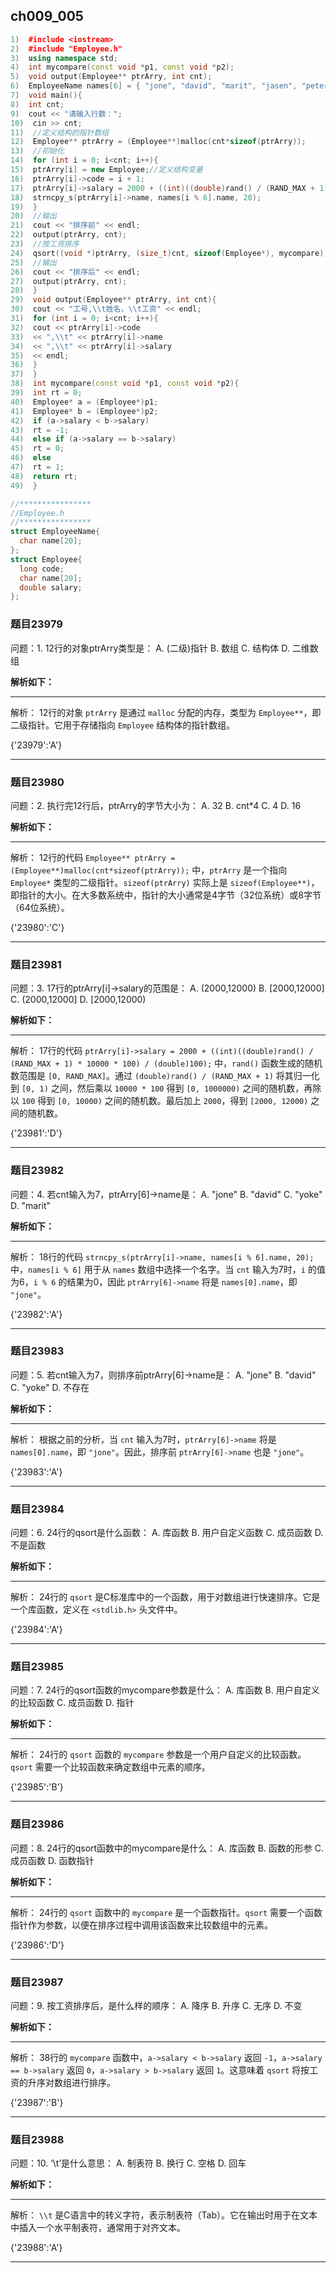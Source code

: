 ## ch009_005
``` c++
1)  #include <iostream>
2)  #include "Employee.h"
3)  using namespace std;
4)  int mycompare(const void *p1, const void *p2);
5)  void output(Employee** ptrArry, int cnt);
6)  EmployeeName names[6] = { "jone", "david", "marit", "jasen", "peter", "yoke" };
7)  void main(){
8)  int cnt;
9)  cout << "请输入行数：";
10)  cin >> cnt;
11)  //定义结构的指针数组
12)  Employee** ptrArry = (Employee**)malloc(cnt*sizeof(ptrArry));
13)  //初始化
14)  for (int i = 0; i<cnt; i++){
15)  ptrArry[i] = new Employee;//定义结构变量
16)  ptrArry[i]->code = i + 1;
17)  ptrArry[i]->salary = 2000 + ((int)((double)rand() / (RAND_MAX + 1) * 10000 * 100) / (double)100);
18)  strncpy_s(ptrArry[i]->name, names[i % 6].name, 20);
19)  }
20)  //输出
21)  cout << "排序前" << endl;
22)  output(ptrArry, cnt);
23)  //按工资排序
24)  qsort((void *)ptrArry, (size_t)cnt, sizeof(Employee*), mycompare);
25)  //输出
26)  cout << "排序后" << endl;
27)  output(ptrArry, cnt);
28)  }
29)  void output(Employee** ptrArry, int cnt){
30)  cout << "工号,\\t姓名，\\t工资" << endl;
31)  for (int i = 0; i<cnt; i++){
32)  cout << ptrArry[i]->code
33)  << ",\\t" << ptrArry[i]->name
34)  << ",\\t" << ptrArry[i]->salary
35)  << endl;
36)  }
37)  }
38)  int mycompare(const void *p1, const void *p2){
39)  int rt = 0;
40)  Employee* a = (Employee*)p1;
41)  Employee* b = (Employee*)p2;
42)  if (a->salary < b->salary)
43)  rt = -1;
44)  else if (a->salary == b->salary)
45)  rt = 0;
46)  else
47)  rt = 1;
48)  return rt;
49)  }

//****************
//Employee.h
//****************
struct EmployeeName{
  char name[20];
};
struct Employee{
  long code;
  char name[20];
  double salary;
};

```
### 题目23979
问题：1.  12行的对象ptrArry类型是：
A.  (二级)指针
B.  数组
C.  结构体
D.  二维数组


**解析如下：**

------

解析：
12行的对象 `ptrArry` 是通过 `malloc` 分配的内存，类型为 `Employee**`，即二级指针。它用于存储指向 `Employee` 结构体的指针数组。

{'23979':'A'}

------

### 题目23980
问题：2.  执行完12行后，ptrArry的字节大小为：
A.  32
B.  cnt*4
C.  4
D.  16


**解析如下：**

------

解析：
12行的代码 `Employee** ptrArry = (Employee**)malloc(cnt*sizeof(ptrArry));` 中，`ptrArry` 是一个指向 `Employee*` 类型的二级指针。`sizeof(ptrArry)` 实际上是 `sizeof(Employee**)`，即指针的大小。在大多数系统中，指针的大小通常是4字节（32位系统）或8字节（64位系统）。

{'23980':'C'}

------

### 题目23981
问题：3.  17行的ptrArry[i]->salary的范围是：
A.  (2000,12000)
B.  [2000,12000]
C.  (2000,12000]
D.  [2000,12000)


**解析如下：**

------

解析：
17行的代码 `ptrArry[i]->salary = 2000 + ((int)((double)rand() / (RAND_MAX + 1) * 10000 * 100) / (double)100);` 中，`rand()` 函数生成的随机数范围是 `[0, RAND_MAX]`。通过 `(double)rand() / (RAND_MAX + 1)` 将其归一化到 `[0, 1)` 之间，然后乘以 `10000 * 100` 得到 `[0, 1000000)` 之间的随机数，再除以 `100` 得到 `[0, 10000)` 之间的随机数。最后加上 `2000`，得到 `[2000, 12000)` 之间的随机数。

{'23981':'D'}

------

### 题目23982
问题：4.  若cnt输入为7，ptrArry[6]->name是： 
A.  "jone"
B.  "david" 
C.  "yoke"
D.  "marit"


**解析如下：**

------

解析：
18行的代码 `strncpy_s(ptrArry[i]->name, names[i % 6].name, 20);` 中，`names[i % 6]` 用于从 `names` 数组中选择一个名字。当 `cnt` 输入为7时，`i` 的值为6，`i % 6` 的结果为0，因此 `ptrArry[6]->name` 将是 `names[0].name`，即 `"jone"`。

{'23982':'A'}

------

### 题目23983
问题：5.  若cnt输入为7，则排序前ptrArry[6]->name是： 
A.  "jone"
B.  "david" 
C.  "yoke"
D.  不存在


**解析如下：**

------

解析：
根据之前的分析，当 `cnt` 输入为7时，`ptrArry[6]->name` 将是 `names[0].name`，即 `"jone"`。因此，排序前 `ptrArry[6]->name` 也是 `"jone"`。

{'23983':'A'}

------

### 题目23984
问题：6.  24行的qsort是什么函数：
A.  库函数
B.  用户自定义函数 
C.  成员函数
D.  不是函数


**解析如下：**

------

解析：
24行的 `qsort` 是C标准库中的一个函数，用于对数组进行快速排序。它是一个库函数，定义在 `<stdlib.h>` 头文件中。

{'23984':'A'}

------

### 题目23985
问题：7.  24行的qsort函数的mycompare参数是什么：
A.  库函数
B.  用户自定义的比较函数 
C.  成员函数
D.  指针


**解析如下：**

------

解析：
24行的 `qsort` 函数的 `mycompare` 参数是一个用户自定义的比较函数。`qsort` 需要一个比较函数来确定数组中元素的顺序。

{'23985':'B'}

------

### 题目23986
问题：8.  24行的qsort函数中的mycompare是什么：
A.  库函数
B.  函数的形参 
C.  成员函数
D.  函数指针


**解析如下：**

------

解析：
24行的 `qsort` 函数中的 `mycompare` 是一个函数指针。`qsort` 需要一个函数指针作为参数，以便在排序过程中调用该函数来比较数组中的元素。

{'23986':'D'}

------

### 题目23987
问题：9.  按工资排序后，是什么样的顺序：
A.  降序
B.  升序 
C.  无序
D.  不变


**解析如下：**

------

解析：
38行的 `mycompare` 函数中，`a->salary < b->salary` 返回 `-1`，`a->salary == b->salary` 返回 `0`，`a->salary > b->salary` 返回 `1`。这意味着 `qsort` 将按工资的升序对数组进行排序。

{'23987':'B'}

------

### 题目23988
问题：10.  ‘\\t’是什么意思：
A.  制表符 
B.  换行
C.  空格
D.  回车


**解析如下：**

------

解析：
`\\t` 是C语言中的转义字符，表示制表符（Tab）。它在输出时用于在文本中插入一个水平制表符，通常用于对齐文本。

{'23988':'A'}

------

